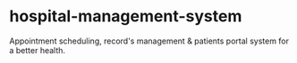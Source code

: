 # hospital-management-system
Appointment scheduling, record's management &amp; patients portal system for a better health.

